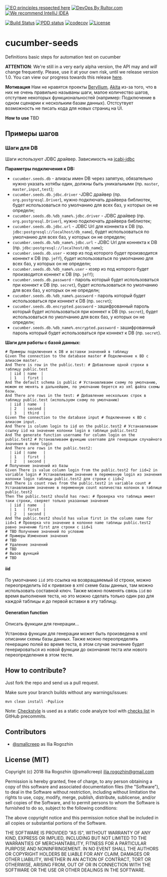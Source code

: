 [![EO principles respected here](http://www.elegantobjects.org/badge.svg)](http://www.elegantobjects.org)
[![DevOps By Rultor.com](http://www.rultor.com/b/smallcreep/cucumber-seeds)](http://www.rultor.com/p/smallcreep/cucumber-seeds)
[![We recommend IntelliJ IDEA](http://www.elegantobjects.org/intellij-idea.svg)](https://www.jetbrains.com/idea/)

[![Build Status](https://travis-ci.org/smallcreep/cucumber-seeds.svg?branch=master)](https://travis-ci.org/smallcreep/cucumber-seeds)
[![PDD status](http://www.0pdd.com/svg?name=smallcreep/cucumber-seeds)](http://www.0pdd.com/p?name=smallcreep/cucumber-seeds)
[![codecov](https://codecov.io/gh/smallcreep/cucumber-seeds/branch/master/graph/badge.svg)](https://codecov.io/gh/smallcreep/cucumber-seeds)
[![License](https://img.shields.io/badge/license-MIT-green.svg)](https://github.com/smallcreep/cucumber-seeds/blob/master/LICENSE.txt)

# cucumber-seeds
Definitions basic steps for automation test on cucumber

**ATTENTION**: We're still in a very early alpha version, the API
may and _will_ change frequently. Please, use it at your own risk,
until we release version 1.0. You can view our progress towards
this release [here](https://github.com/smallcreep/cucumber-seeds/milestone/1).

**Мотивация** Нам не нравятся проекты 
[Beryllium](https://github.com/tomitribe/beryllium), 
[Akita](https://github.com/alfa-laboratory/akita) из-за того, 
что в них не очень правильно называны шаги,
малое количество шагов, отстутвие некоторых функциональностей 
(например: Подключение в одном сценарии к нескольким базам данных).
Отстсутвует возможность не писать кода для новых страниц на UI.

**How to use** TBD

## Примеры шагов

### Шаги для DB

Шаги используют JDBC драйвер.
Зависимость на [jcabi-jdbc](https://github.com/jcabi/jcabi-jdbc)

**Параметры подключения к DB:**
* `cucumber.seeds.db` - алиасы имен DB через запятую, обязательно нужно указать хотябы один,
должны быть уникальными (пр. `master`, `master,input,test`);
* `cucumber.seeds.db.jdbc.driver` -JDBC драйвер (пр. `org.postgresql.Driver`), 
нужно подключать драйвера библиотек, будет использоваться по умолчанию для всех баз,
у которых он не определн;
* `cucumber.seeds.db.%db_name%.jdbc.driver` - JDBC драйвер (пр. `org.postgresql.Driver`), 
нужно подключать драйвера библиотек;
* `cucumber.seeds.db.jdbc.url` - JDBC Url для коннекта к DB
(пр. `jdbc:postgresql://localhost/db_name`), 
будет использоваться по умолчанию для всех баз, у которых он не определн;
* `cucumber.seeds.db.%db_name%.jdbc.url` - JDBC Url для коннекта к DB
(пр. `jdbc:postgresql://localhost/db_name`);
* `cucumber.seeds.db.user` - юзер из под которого будет производится коннект к DB
(пр. `jeff`),
будет использоваться по умолчанию для всех баз, у которых он не определн;
* `cucumber.seeds.db.%db_name%.user` - юзер из под которого будет производится коннект к DB
(пр. `jeff`);
* `cucumber.seeds.db.password` - пароль который будет использоваться при коннект к DB
(пр. `secret`),
будет использоваться по умолчанию для всех баз, у которых он не определн;
* `cucumber.seeds.db.%db_name%.password` - пароль который будет использоваться при коннект к DB
(пр. `secret`);
* `cucumber.seeds.db.encrypted.password` - зашифрованный пароль который будет использоваться при коннект к DB
(пр. `secret`),
будет использоваться по умолчанию для всех баз, у которых он не определн;
* `cucumber.seeds.db.%db_name%.encrypted.password` - зашифрованный пароль который будет использоваться при коннект к DB
(пр. `secret`).

**Шаги для работы с базой данных:**
```gherkin
# Примеры подключения к DB и вставки значений в таблицу
Given The connection to the database master # Подключение к BD с алиасом master.
And There is row in the public.test: # Добавление одной строки в таблицу public.test
  | iid | name  |
  | 1   | first |
And The default schema is public # Устанавливаем схему по умолчанию, можем ее менять в дальнейшем, по умолчанию берется из xml файла схемы базы.
And There are rows in the test: # Добавление нескольких строк в таблицу public.test (используем схему по умолчанию)
  | iid | name   |
  | 2   | second |
  | 3   | third  |
Given The connection to the database input # Подключение к BD с алиасом input.
And There is column login to iid on the public.test2 # Устанавливаем ссылку iid на значение колонки login в таблице public.test2
And The generate function username for column login on the public.test2 # Устанавливаем функцию username для генерации случайного значения в поле login
And There are rows in the public.test2:
  | iid | name   |
  | 1   | first  |
  | 2   | second |
# Получение значений из базы
Given There is value column login from the public.test2 for iid=2 in variable login # Устанавливаем значение в переменную login из значения колонки login таблицы public.test2 для строки с iid=2
And There is count rows from the public.test2 in variable count # Устанавливаем значение в переменную count количества колонок в таблице public.test2
Then The public.test2 should has rows: # Проверка что таблица имеет таки строки, сверяет только указанные значения
  | iid | name   |
  | 1   | first  |
  | 2   | second |
And The public.test2 should has value first in the column name for iid=1 # Проверка что значение в колонке name таблицы public.test2 равно значению first для строки с iid=1  
# TBD Получение значений по условию
# Примеры Изменения значения
# TBD
# Удаление значений
# TBD
# Вызов функций  
# TBD
```

#### iid
По умолчанию `iid` это ссылка на возвращаяемый id строки,
можно переопределить iid к привязке в xml схеме базы данных, там можно использовать составной ключ.
Также можно поменять связь `iid` во время выполнения теста, 
но это можно сделать только один раз для каждой таблицы и до первой вставки в эту таблицу.

#### Generation function

Описать функции для генерации...

Установка функции для генерации может быть произведена в xml описании схемы базы данных.
Также можно переопределять генерацию полей во время теста, 
в этом случае значение будет генерироваться из новой функции до окончания теста 
или нового переопределения в этом тесте.

## How to contribute?
   
Just fork the repo and send us a pull request.

Make sure your branch builds without any warnings/issues:

```
mvn clean install -Pqulice
```

Note: [Checkstyle](https://en.wikipedia.org/wiki/Checkstyle) is used as a static code analyze tool with
[checks list](http://checkstyle.sourceforge.net/checks.html) in GitHub precommits.

## Contributors

 - [@smallcreep](https://github.com/smallcreep) as Ilia Rogozhin
 
## License (MIT)

Copyright (c) 2018 Ilia Rogozhin (@smallcreep) <ilia.rogozhin@gmail.com>

Permission is hereby granted, free of charge, to any person obtaining a copy
of this software and associated documentation files (the "Software"), to deal
in the Software without restriction, including without limitation the rights
to use, copy, modify, merge, publish, distribute, sublicense, and/or sell
copies of the Software, and to permit persons to whom the Software is
furnished to do so, subject to the following conditions:

The above copyright notice and this permission notice shall be included
in all copies or substantial portions of the Software.

THE SOFTWARE IS PROVIDED "AS IS", WITHOUT WARRANTY OF ANY KIND, EXPRESS OR
IMPLIED, INCLUDING BUT NOT LIMITED TO THE WARRANTIES OF MERCHANTABILITY,
FITNESS FOR A PARTICULAR PURPOSE AND NONINFRINGEMENT. IN NO EVENT SHALL THE
AUTHORS OR COPYRIGHT HOLDERS BE LIABLE FOR ANY CLAIM, DAMAGES OR OTHER
LIABILITY, WHETHER IN AN ACTION OF CONTRACT, TORT OR OTHERWISE, ARISING FROM,
OUT OF OR IN CONNECTION WITH THE SOFTWARE OR THE USE OR OTHER DEALINGS IN THE
SOFTWARE.

